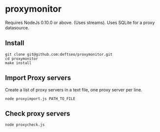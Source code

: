 proxymonitor
============

Requires NodeJs 0.10.0 or above. (Uses streams). Uses SQLite for a proxy datasource.


## Install

    git clone git@github.com:deftseo/proxymonitor.git
    cd proxymonitor
    make install


## Import Proxy servers

Create a list of proxy servers in a text file, one proxy server per line.

    node proxyimport.js PATH_TO_FILE


## Check proxy servers

    node proxycheck.js



